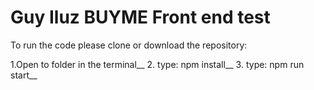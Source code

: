 # Guy Iluz BUYME Front end test

To run the code please clone or download the repository:

1.Open to folder in the terminal__
2. type: npm install__
3.  type: npm run start__

